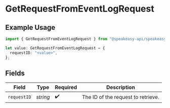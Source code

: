 # GetRequestFromEventLogRequest

## Example Usage

```typescript
import { GetRequestFromEventLogRequest } from "@speakeasy-api/speakeasy-client-sdk-typescript/sdk/models/operations";

let value: GetRequestFromEventLogRequest = {
  requestID: "<value>",
};
```

## Fields

| Field                              | Type                               | Required                           | Description                        |
| ---------------------------------- | ---------------------------------- | ---------------------------------- | ---------------------------------- |
| `requestID`                        | *string*                           | :heavy_check_mark:                 | The ID of the request to retrieve. |